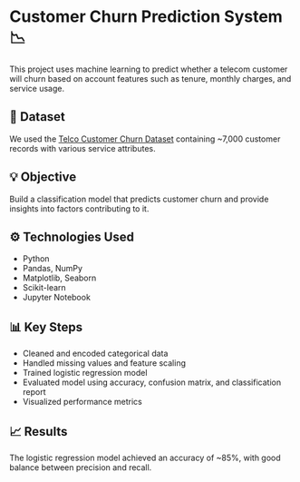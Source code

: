 
# Customer Churn Prediction System 📉

This project uses machine learning to predict whether a telecom customer will churn based on account features such as tenure, monthly charges, and service usage.

## 📁 Dataset

We used the [Telco Customer Churn Dataset](https://www.kaggle.com/blastchar/telco-customer-churn) containing ~7,000 customer records with various service attributes.

## 💡 Objective

Build a classification model that predicts customer churn and provide insights into factors contributing to it.

## ⚙️ Technologies Used

- Python
- Pandas, NumPy
- Matplotlib, Seaborn
- Scikit-learn
- Jupyter Notebook

## 📊 Key Steps

- Cleaned and encoded categorical data
- Handled missing values and feature scaling
- Trained logistic regression model
- Evaluated model using accuracy, confusion matrix, and classification report
- Visualized performance metrics

## 📈 Results

The logistic regression model achieved an accuracy of ~85%, with good balance between precision and recall.

